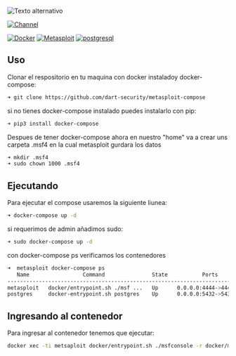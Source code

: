 ![Texto alternativo](https://github.com/dart-security/metasploit-compose/blob/master/doc.png)

[![Channel](https://img.shields.io/badge/channel-YouTube-red)](https://www.youtube.com/channel/UCiuZK5geN3OCGeBxuXMfHEQ)

[![Docker](https://img.shields.io/badge/Docker-19.03.8-blue)](https://www.docker.com/)
[![Metasploit](https://img.shields.io/badge/metasploit-latest-success)](https://hub.docker.com/_/owncloud)
[![postgresql](https://img.shields.io/badge/postgresql-latest-blue)](https://hub.docker.com/_/mysql)

## Uso
Clonar el respositorio en tu maquina con docker instaladoy docker-compose:
```bash
➜ git clone https://github.com/dart-security/metasploit-compose
```
si no tienes docker-compose instalado puedes instalarlo con pip:
```bash
➜ pip3 install docker-compose
```
Despues de tener docker-compose ahora en nuestro "home" va a crear uns carpeta .msf4 en la cual metasploit gurdara los datos
```bash
➜ mkdir .msf4
➜ sudo chown 1000 .msf4
```
## Ejecutando
Para ejecutar el compose usaremos la siguiente liunea:
```bash
➜ docker-compose up -d
```
si requerimos de admin añadimos sudo:
```bash
➜ sudo docker-compose up -d
```
con docker-compose ps verificamos los contenedores
```bash
➜  metasploit docker-compose ps
   Name                 Command               State           Ports         
----------------------------------------------------------------------------
metasploit   docker/entrypoint.sh ./msf ...   Up      0.0.0.0:4444->4444/tcp
postgres     docker-entrypoint.sh postgres    Up      0.0.0.0:5432->5432/tcp
```
## Ingresando al contenedor
Para ingresar al contenedor tenemos que ejecutar:
```bash
docker xec -ti metsaploit docker/entrypoint.sh ./msfconsole -r docker/msfconsole.rc -y $APP_HOME/config/database.yml
```
